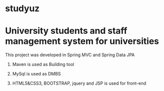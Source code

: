 # studyuz


# University students and staff management system for universities
This project was developed in Spring MVC and Spring Data JPA

1. Maven is used as Building tool

2. MySql is used as DMBS

3. HTML5&CSS3, BOOTSTRAP, jquery and JSP is used for front-end
